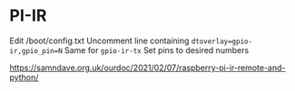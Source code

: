 # PI-IR

Edit /boot/config.txt
Uncomment line containing `dtoverlay=gpio-ir,gpio_pin=N`
Same for `gpio-ir-tx`
Set pins to desired numbers




https://samndave.org.uk/ourdoc/2021/02/07/raspberry-pi-ir-remote-and-python/
